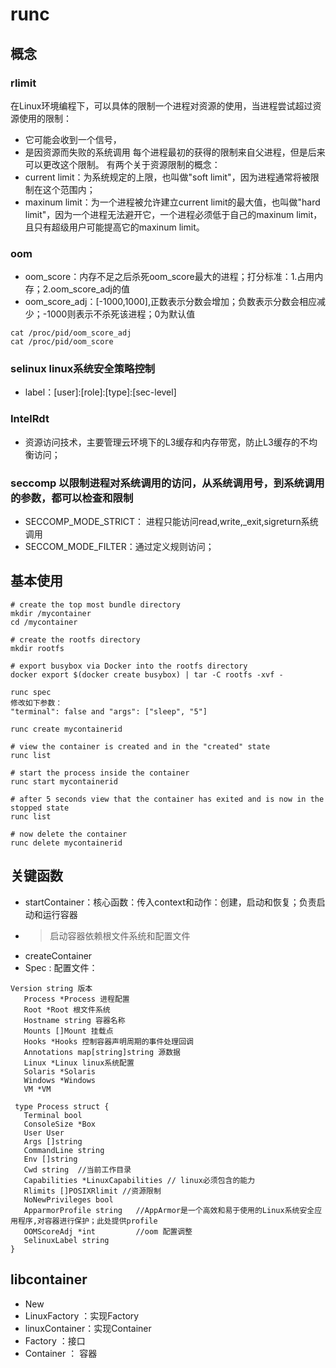 # runc

## 概念
### rlimit
在Linux环境编程下，可以具体的限制一个进程对资源的使用，当进程尝试超过资源使用的限制：
- 它可能会收到一个信号，
- 是因资源而失败的系统调用
每个进程最初的获得的限制来自父进程，但是后来可以更改这个限制。
有两个关于资源限制的概念：
- current limit：为系统规定的上限，也叫做"soft limit"，因为进程通常将被限制在这个范围内；
- maxinum limit：为一个进程被允许建立current limit的最大值，也叫做"hard limit"，因为一个进程无法避开它，一个进程必须低于自己的maxinum limit，且只有超级用户可能提高它的maxinum limit。
### oom
- oom_score：内存不足之后杀死oom_score最大的进程；打分标准：1.占用内存；2.oom_score_adj的值
- oom_score_adj：[-1000,1000],正数表示分数会增加；负数表示分数会相应减少；-1000则表示不杀死该进程；0为默认值
```
cat /proc/pid/oom_score_adj
cat /proc/pid/oom_score
```
### selinux linux系统安全策略控制
- label：[user]:[role]:[type]:[sec-level]

### IntelRdt
- 资源访问技术，主要管理云环境下的L3缓存和内存带宽，防止L3缓存的不均衡访问；

### seccomp 以限制进程对系统调用的访问，从系统调用号，到系统调用的参数，都可以检查和限制
- SECCOMP_MODE_STRICT： 进程只能访问read,write,_exit,sigreturn系统调用
- SECCOM_MODE_FILTER：通过定义规则访问；
## 基本使用
```
# create the top most bundle directory
mkdir /mycontainer
cd /mycontainer

# create the rootfs directory
mkdir rootfs

# export busybox via Docker into the rootfs directory
docker export $(docker create busybox) | tar -C rootfs -xvf -

runc spec
修改如下参数：
"terminal": false and "args": ["sleep", "5"]

runc create mycontainerid

# view the container is created and in the "created" state
runc list

# start the process inside the container
runc start mycontainerid

# after 5 seconds view that the container has exited and is now in the stopped state
runc list

# now delete the container
runc delete mycontainerid
```
## 关键函数
- startContainer：核心函数：传入context和动作：创建，启动和恢复；负责启动和运行容器
- > 启动容器依赖根文件系统和配置文件
- createContainer 
- Spec : 配置文件：
 ```
 Version string 版本
	Process *Process 进程配置
	Root *Root 根文件系统
	Hostname string 容器名称
	Mounts []Mount 挂载点
	Hooks *Hooks 控制容器声明周期的事件处理回调
	Annotations map[string]string 源数据
	Linux *Linux linux系统配置
	Solaris *Solaris
	Windows *Windows 
	VM *VM 
  
  type Process struct {
	Terminal bool 
	ConsoleSize *Box
	User User
	Args []string
	CommandLine string
	Env []string
	Cwd string  //当前工作目录
	Capabilities *LinuxCapabilities // linux必须包含的能力
	Rlimits []POSIXRlimit //资源限制
	NoNewPrivileges bool 
	ApparmorProfile string   //AppArmor是一个高效和易于使用的Linux系统安全应用程序,对容器进行保护；此处提供profile
	OOMScoreAdj *int         //oom 配置调整
	SelinuxLabel string
}
 ```

## libcontainer
- New
- LinuxFactory ：实现Factory
- linuxContainer：实现Container
- Factory ：接口
- Container ： 容器
